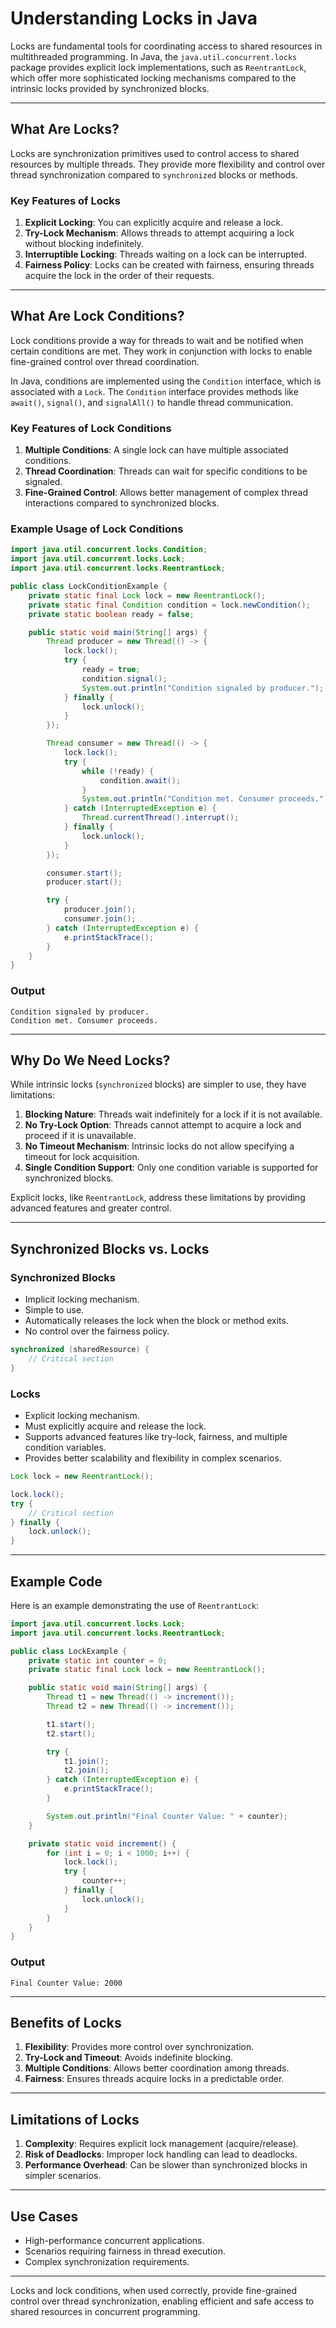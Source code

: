 # Understanding Locks in Java

Locks are fundamental tools for coordinating access to shared resources in multithreaded programming. In Java, the `java.util.concurrent.locks` package provides explicit lock implementations, such as `ReentrantLock`, which offer more sophisticated locking mechanisms compared to the intrinsic locks provided by synchronized blocks.

---

## What Are Locks?

Locks are synchronization primitives used to control access to shared resources by multiple threads. They provide more flexibility and control over thread synchronization compared to `synchronized` blocks or methods.

### Key Features of Locks

1. **Explicit Locking**: You can explicitly acquire and release a lock.
2. **Try-Lock Mechanism**: Allows threads to attempt acquiring a lock without blocking indefinitely.
3. **Interruptible Locking**: Threads waiting on a lock can be interrupted.
4. **Fairness Policy**: Locks can be created with fairness, ensuring threads acquire the lock in the order of their requests.

---

## What Are Lock Conditions?

Lock conditions provide a way for threads to wait and be notified when certain conditions are met. They work in conjunction with locks to enable fine-grained control over thread coordination.

In Java, conditions are implemented using the `Condition` interface, which is associated with a `Lock`. The `Condition` interface provides methods like `await()`, `signal()`, and `signalAll()` to handle thread communication.

### Key Features of Lock Conditions

1. **Multiple Conditions**: A single lock can have multiple associated conditions.
2. **Thread Coordination**: Threads can wait for specific conditions to be signaled.
3. **Fine-Grained Control**: Allows better management of complex thread interactions compared to synchronized blocks.

### Example Usage of Lock Conditions

```java
import java.util.concurrent.locks.Condition;
import java.util.concurrent.locks.Lock;
import java.util.concurrent.locks.ReentrantLock;

public class LockConditionExample {
    private static final Lock lock = new ReentrantLock();
    private static final Condition condition = lock.newCondition();
    private static boolean ready = false;

    public static void main(String[] args) {
        Thread producer = new Thread(() -> {
            lock.lock();
            try {
                ready = true;
                condition.signal();
                System.out.println("Condition signaled by producer.");
            } finally {
                lock.unlock();
            }
        });

        Thread consumer = new Thread(() -> {
            lock.lock();
            try {
                while (!ready) {
                    condition.await();
                }
                System.out.println("Condition met. Consumer proceeds.");
            } catch (InterruptedException e) {
                Thread.currentThread().interrupt();
            } finally {
                lock.unlock();
            }
        });

        consumer.start();
        producer.start();

        try {
            producer.join();
            consumer.join();
        } catch (InterruptedException e) {
            e.printStackTrace();
        }
    }
}
```

### Output

```
Condition signaled by producer.
Condition met. Consumer proceeds.
```

---

## Why Do We Need Locks?

While intrinsic locks (`synchronized` blocks) are simpler to use, they have limitations:

1. **Blocking Nature**: Threads wait indefinitely for a lock if it is not available.
2. **No Try-Lock Option**: Threads cannot attempt to acquire a lock and proceed if it is unavailable.
3. **No Timeout Mechanism**: Intrinsic locks do not allow specifying a timeout for lock acquisition.
4. **Single Condition Support**: Only one condition variable is supported for synchronized blocks.

Explicit locks, like `ReentrantLock`, address these limitations by providing advanced features and greater control.

---

## Synchronized Blocks vs. Locks

### Synchronized Blocks

- Implicit locking mechanism.
- Simple to use.
- Automatically releases the lock when the block or method exits.
- No control over the fairness policy.

```java
synchronized (sharedResource) {
    // Critical section
}
```

### Locks

- Explicit locking mechanism.
- Must explicitly acquire and release the lock.
- Supports advanced features like try-lock, fairness, and multiple condition variables.
- Provides better scalability and flexibility in complex scenarios.

```java
Lock lock = new ReentrantLock();

lock.lock();
try {
    // Critical section
} finally {
    lock.unlock();
}
```

---

## Example Code

Here is an example demonstrating the use of `ReentrantLock`:

```java
import java.util.concurrent.locks.Lock;
import java.util.concurrent.locks.ReentrantLock;

public class LockExample {
    private static int counter = 0;
    private static final Lock lock = new ReentrantLock();

    public static void main(String[] args) {
        Thread t1 = new Thread(() -> increment());
        Thread t2 = new Thread(() -> increment());

        t1.start();
        t2.start();

        try {
            t1.join();
            t2.join();
        } catch (InterruptedException e) {
            e.printStackTrace();
        }

        System.out.println("Final Counter Value: " + counter);
    }

    private static void increment() {
        for (int i = 0; i < 1000; i++) {
            lock.lock();
            try {
                counter++;
            } finally {
                lock.unlock();
            }
        }
    }
}
```

### Output

```
Final Counter Value: 2000
```

---

## Benefits of Locks

1. **Flexibility**: Provides more control over synchronization.
2. **Try-Lock and Timeout**: Avoids indefinite blocking.
3. **Multiple Conditions**: Allows better coordination among threads.
4. **Fairness**: Ensures threads acquire locks in a predictable order.

---

## Limitations of Locks

1. **Complexity**: Requires explicit lock management (acquire/release).
2. **Risk of Deadlocks**: Improper lock handling can lead to deadlocks.
3. **Performance Overhead**: Can be slower than synchronized blocks in simpler scenarios.

---

## Use Cases

- High-performance concurrent applications.
- Scenarios requiring fairness in thread execution.
- Complex synchronization requirements.

---

Locks and lock conditions, when used correctly, provide fine-grained control over thread synchronization, enabling efficient and safe access to shared resources in concurrent programming.
